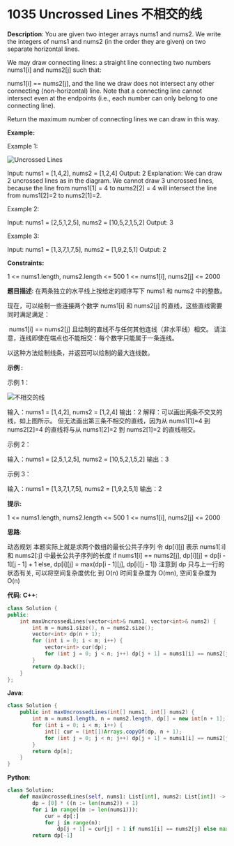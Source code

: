 # 1035 Uncrossed Lines 不相交的线

__Description__:
You are given two integer arrays nums1 and nums2. We write the integers of nums1 and nums2 (in the order they are given) on two separate horizontal lines.

We may draw connecting lines: a straight line connecting two numbers nums1[i] and nums2[j] such that:

nums1[i] == nums2[j], and
the line we draw does not intersect any other connecting (non-horizontal) line.
Note that a connecting line cannot intersect even at the endpoints (i.e., each number can only belong to one connecting line).

Return the maximum number of connecting lines we can draw in this way.

__Example:__

Example 1:

![Uncrossed Lines](https://assets.leetcode.com/uploads/2019/04/26/142.png)

Input: nums1 = [1,4,2], nums2 = [1,2,4]
Output: 2
Explanation: We can draw 2 uncrossed lines as in the diagram.
We cannot draw 3 uncrossed lines, because the line from nums1[1] = 4 to nums2[2] = 4 will intersect the line from nums1[2]=2 to nums2[1]=2.

Example 2:

Input: nums1 = [2,5,1,2,5], nums2 = [10,5,2,1,5,2]
Output: 3

Example 3:

Input: nums1 = [1,3,7,1,7,5], nums2 = [1,9,2,5,1]
Output: 2

__Constraints:__

1 <= nums1.length, nums2.length <= 500
1 <= nums1[i], nums2[j] <= 2000

__题目描述__:
在两条独立的水平线上按给定的顺序写下 nums1 和 nums2 中的整数。

现在，可以绘制一些连接两个数字 nums1[i] 和 nums2[j] 的直线，这些直线需要同时满足满足：

 nums1[i] == nums2[j]
且绘制的直线不与任何其他连线（非水平线）相交。
请注意，连线即使在端点也不能相交：每个数字只能属于一条连线。

以这种方法绘制线条，并返回可以绘制的最大连线数。

__示例 :__

示例 1：

![不相交的线](https://assets.leetcode.com/uploads/2019/04/26/142.png)

输入：nums1 = [1,4,2], nums2 = [1,2,4]
输出：2
解释：可以画出两条不交叉的线，如上图所示。
但无法画出第三条不相交的直线，因为从 nums1[1]=4 到 nums2[2]=4 的直线将与从 nums1[2]=2 到 nums2[1]=2 的直线相交。

示例 2：

输入：nums1 = [2,5,1,2,5], nums2 = [10,5,2,1,5,2]
输出：3

示例 3：

输入：nums1 = [1,3,7,1,7,5], nums2 = [1,9,2,5,1]
输出：2

__提示:__

1 <= nums1.length, nums2.length <= 500
1 <= nums1[i], nums2[j] <= 2000

__思路__:

动态规划
本题实际上就是求两个数组的最长公共子序列
令 dp[i][j] 表示 nums1[:i] 和 nums2[:j] 中最长公共子序列的长度
if nums1[i] == nums2[j], dp[i][j] = dp[i - 1][j - 1] + 1
else, dp[i][j] = max(dp[i - 1][j], dp[i][j - 1])
注意到 dp 只与上一行的状态有关, 可以将空间复杂度优化 到 O(n)
时间复杂度为 O(mn), 空间复杂度为 O(n)

__代码__:
__C++__:

```C++
class Solution {
public:
    int maxUncrossedLines(vector<int>& nums1, vector<int>& nums2) {
        int m = nums1.size(), n = nums2.size();
        vector<int> dp(n + 1);
        for (int i = 0; i < m; i++) {
            vector<int> cur(dp);
            for (int j = 0; j < n; j++) dp[j + 1] = nums1[i] == nums2[j] ? cur[j] + 1 : max(dp[j], cur[j + 1]);
        }
        return dp.back();
    }
};
```

__Java__:

```Java
class Solution {
    public int maxUncrossedLines(int[] nums1, int[] nums2) {
        int m = nums1.length, n = nums2.length, dp[] = new int[n + 1];
        for (int i = 0; i < m; i++) {
            int[] cur = (int[])Arrays.copyOf(dp, n + 1);
            for (int j = 0; j < n; j++) dp[j + 1] = nums1[i] == nums2[j] ? cur[j] + 1 : Math.max(dp[j], cur[j + 1]);
        }
        return dp[n];
    }
}
```

__Python__:

```Python
class Solution:
    def maxUncrossedLines(self, nums1: List[int], nums2: List[int]) -> int:
        dp = [0] * ((n := len(nums2)) + 1)
        for i in range((m := len(nums1))):
            cur = dp[:]
            for j in range(n):
                dp[j + 1] = cur[j] + 1 if nums1[i] == nums2[j] else max(dp[j], cur[j + 1])
        return dp[-1]
```

